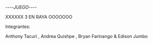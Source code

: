 ----*JUEGO*----

XXXXXX 3 EN RAYA OOOOOOO

Integrantes:

Anthony Tacuri
, Andrea Quishpe
, Bryan Farinango
& Edison Jumbo
